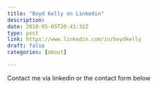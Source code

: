 ```yaml
---
title: "Boyd Kelly on Linkedin"
description: 
date: 2018-05-05T20:43:32Z
type: post
link: https://www.linkedin.com/in/boydkelly
draft: false
categories: [about] 

---
```

Contact me via linkedin or the contact form below

